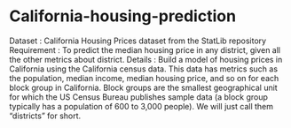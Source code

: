 # California-housing-prediction 
Dataset : California Housing Prices dataset from the StatLib repository
Requirement : To predict the median housing price in any district, given all the other metrics about district.
Details : Build a model of housing prices in California using the California census data. This data has metrics such as the population, median income, median housing
price, and so on for each block group in California. Block groups are the smallest geographical unit for which the US Census Bureau publishes sample data (a block group typically 
has a population of 600 to 3,000 people). We will just call them “districts” for short.

